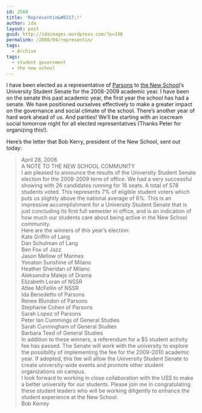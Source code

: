 ```yaml
---
id: 2560
title: 'Representin&#8217;!'
author: ida
layout: post
guid: http://idaimages.wordpress.com/?p=338
permalink: /2008/04/representin/
tags:
  - Archive
tags:
  - student government
  - the new school
---
```

I have been elected as a representative of [Parsons][1] to [the New School][2]&#8216;s University Student Senate for the 2008-2009 academic year. I have been on the senate this past academic year, the first year the school has had a senate. We have positioned ourselves effectively to make a greater impact on the governance and social climate of the school. There&#8217;s another year of hard work ahead of us. And parities! We&#8217;ll be starting with an icecream social tomorrow night for all elected representatives (Thanks Peter for organizing this!).

Here&#8217;s the letter that Bob Kerry, president of the New School, sent out today:

> <div style="margin:0;">
>   April 28, 2008
> </div>
> 
> <div style="margin:0;">
>   A<span> </span>NOTE TO THE NEW SCHOOL COMMUNITY
> </div>
> 
> <div style="margin:0;">
>   I am pleased to announce the results of the University Student Senate election for the 2008-2009 term of office.<span> </span>We had a very successful showing with 26 candidates running for 16 seats.<span> </span>A total of 578 students voted.<span> </span>This represents 7% of eligible student voters which puts us slightly above the national average of 6%.<span> </span>This is an impressive accomplishment for a University Student Senate that is just concluding its first full semester in office, and is an indication of how much our students care about being active in the New School community. <span> </span>
> </div>
> 
> <div style="margin:0;">
>   Here are the winners of this year&#8217;s election:
> </div>
> 
> <div style="margin:0;">
>
> </div>
> 
> <div style="margin:0;">
>
> </div>
> 
> <div style="margin:0;">
>   Kate Griffin of Lang
> </div>
> 
> <div style="margin:0;">
>   Dan Schulman of Lang
> </div>
> 
> <div style="margin:0;">
>   Ben Fox of Jazz
> </div>
> 
> <div style="margin:0;">
>   Jason Mellow of Mannes
> </div>
> 
> <div style="margin:0;">
>   Yonaton Sunshine of Milano
> </div>
> 
> <div style="margin:0;">
>   Heather Sheridan of Milano
> </div>
> 
> <div style="margin:0;">
>   Aleksandra Malejs of Drama
> </div>
> 
> <div style="margin:0;">
>   Elizabeth Loran of NSSR
> </div>
> 
> <div style="margin:0;">
>   Atlee McFellin of NSSR
> </div>
> 
> <div style="margin:0;">
>   Ida Benedetto of Parsons
> </div>
> 
> <div style="margin:0;">
>   Renee Blundon of Parsons
> </div>
> 
> <div style="margin:0;">
>   Stephanie Cohen of Parsons
> </div>
> 
> <div style="margin:0;">
>   Sarah Lopez of Parsons
> </div>
> 
> <div style="margin:0;">
>   Peter Ian Cummings of General Studies
> </div>
> 
> <div style="margin:0;">
>   Sarah Cunningham of General Studies
> </div>
> 
> <div style="margin:0;">
>   Barbara Teed of General Studies
> </div>
> 
> <div style="margin:0;">
>
> </div>
> 
> <div style="margin:0;">
>
> </div>
> 
> <div style="margin:0;">
>   In addition to these winners, a referendum for a $5 student activity fee has passed.<span> </span>The Senate will work with the university to explore the possibility of implementing the fee for the 2009-2010 academic year.<span> </span>If adopted, this fee will allow the University Student Senate to create university-wide events and promote other student organizations on campus. <span> </span>
> </div>
> 
> <div style="margin:0;">
>   I look forward to working in close collaboration with the USS to make a better university for our students.<span> </span>Please join me in congratulating these student leaders who will be working diligently to enhance the student experience at the New School.
> </div>
> 
> <div style="margin:0;">
>   Bob Kerrey
> </div>

 [1]: http://www.parsons.edu/
 [2]: http://www.newschool.edu/